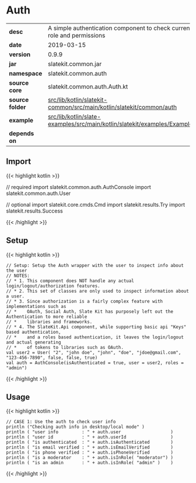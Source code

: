
# Auth

<table class="table table-striped table-bordered">
  <tbody>
    <tr>
      <td><strong>desc</strong></td>
      <td>A simple authentication component to check current user role and permissions</td>
    </tr>
    <tr>
      <td><strong>date</strong></td>
      <td>2019-03-15</td>
    </tr>
    <tr>
      <td><strong>version</strong></td>
      <td>0.9.9</td>
    </tr>
    <tr>
      <td><strong>jar</strong></td>
      <td>slatekit.common.jar</td>
    </tr>
    <tr>
      <td><strong>namespace</strong></td>
      <td>slatekit.common.auth</td>
    </tr>
    <tr>
      <td><strong>source core</strong></td>
      <td>slatekit.common.auth.Auth.kt</td>
    </tr>
    <tr>
      <td><strong>source folder</strong></td>
      <td><a href="https://github.com/code-helix/slatekit/tree/master/src/lib/kotlin/slatekit-common/src/main/kotlin/slatekit/common/auth" class="url-ch">src/lib/kotlin/slatekit-common/src/main/kotlin/slatekit/common/auth</a></td>
    </tr>
    <tr>
      <td><strong>example</strong></td>
      <td><a href="https://github.com/code-helix/slatekit/tree/master/src/lib/kotlin/slatekit-examples/src/main/kotlin/slatekit/examples/Example_Auth.kt" class="url-ch">src/lib/kotlin/slate-examples/src/main/kotlin/slatekit/examples/Example_Auth.kt</a></td>
    </tr>
    <tr>
      <td><strong>depends on</strong></td>
      <td></td>
    </tr>
  </tbody>
</table>



## Import
{{< highlight kotlin >}}


// required 
import slatekit.common.auth.AuthConsole
import slatekit.common.auth.User



// optional 
import slatekit.core.cmds.Cmd
import slatekit.results.Try
import slatekit.results.Success




{{< /highlight >}}

## Setup
{{< highlight kotlin >}}



    // Setup: Setup the Auth wrapper with the user to inspect info about the user
    // NOTES:
    // * 1. This component does NOT handle any actual login/logout/authorization features.
    // * 2. This set of classes are only used to inspect information about a user.
    // * 3. Since authorization is a fairly complex feature with implementations such as
    // *    OAuth, Social Auth, Slate Kit has purposely left out the Authentication to more reliable
    // *    libraries and frameworks.
    // * 4. The SlateKit.Api component, while supporting basic api "Keys" based authentication,
    // *    and a roles based authentication, it leaves the login/logout and actual generating
    // *    of tokens to libraries such as OAuth.
    val user2 = User( "2", "john doe", "john", "doe", "jdoe@gmail.com", "123-456-7890", false, false, true)
    val auth = AuthConsole(isAuthenticated = true, user = user2, roles = "admin")
    


{{< /highlight >}}

## Usage
{{< highlight kotlin >}}


    // CASE 1: Use the auth to check user info
    println ("Checking auth info in desktop/local mode" )
    println ( "user info         : " + auth.user                   )
    println ( "user id           : " + auth.userId                 )
    println ( "is authenticated  : " + auth.isAuthenticated        )
    println ( "is email verified : " + auth.isEmailVerified        )
    println ( "is phone verified : " + auth.isPhoneVerified        )
    println ( "is a moderator    : " + auth.isInRole( "moderator") )
    println ( "is an admin       : " + auth.isInRole( "admin" )    )
    

{{< /highlight >}}



